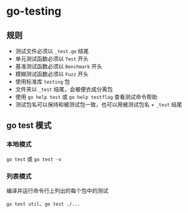 # go-testing

## 规则

- 测试文件必须以 `_test.go` 结尾
- 单元测试函数必须以 `Test` 开头
- 基准测试函数必须以 `Benchmark` 开头
- 模糊测试函数必须以 `Fuzz` 开头
- 使用标准库 `testing` 包
- 文件夹以 `_test` 结尾，会被便衣成分离包
- 使用 `go help test` 或 `go help testflag` 查看测试命令帮助
- 测试包名可以保持和被测试包一致，也可以用被测试包名 + `_test` 结尾

## go test 模式

### 本地模式

`go test` 或 `go test -v`

### 列表模式

编译并运行命令行上列出的每个包中的测试

`go test util`、`go test ./...`
